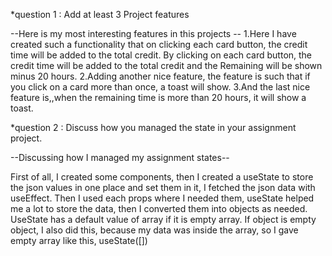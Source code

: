 *question 1 : Add at least 3 Project features

--Here is my most interesting features in this projects --
1.Here I have created such a functionality that on clicking each card button, the credit time will be added to the total credit.
By clicking on each card button, the credit time will be added to the total credit and the Remaining will be shown minus 20 hours.
2.Adding another nice feature, the feature is such that if you click on a card more than once, a toast will show.
3.And the last nice feature is,,when the remaining time is more than 20 hours, it will show a toast.



*question 2 : Discuss how you managed the state in your assignment project.

--Discussing how I managed my assignment states--

First of all, I created some components, then I created a useState to store the json values ​​in one place and set them in it, I fetched the json data with useEffect.  Then I used each props where I needed them, useState helped me a lot to store the data, then I converted them into objects as needed.  UseState has a default value of array if it is empty array.  If object is empty object, I also did this, because my data was inside the array, so I gave empty array like this, useState([])